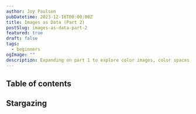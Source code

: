 ```yaml
---
author: Joy Paulsen
pubDatetime: 2023-12-18T00:00:00Z
title: Images as Data (Part 2)
postSlug: images-as-data-part-2
featured: true
draft: false
tags:
  - beginners
ogImage: ""
description: Expanding on part 1 to explore color images, color spaces, and the connection to human vision.
---
```


## Table of contents

## Stargazing
